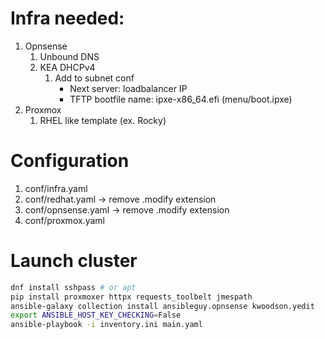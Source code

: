 # Infra needed:
1. Opnsense
    1. Unbound DNS
    2. KEA DHCPv4
        1. Add to subnet conf
            + Next server: loadbalancer IP
            + TFTP bootfile name: ipxe-x86_64.efi (menu/boot.ipxe)
2. Proxmox
    1. RHEL like template (ex. Rocky)

# Configuration
1. conf/infra.yaml
2. conf/redhat.yaml -> remove .modify extension
3. conf/opnsense.yaml -> remove .modify extension
4. conf/proxmox.yaml

# Launch cluster
```bash
dnf install sshpass # or apt
pip install proxmoxer httpx requests_toolbelt jmespath
ansible-galaxy collection install ansibleguy.opnsense kwoodson.yedit
export ANSIBLE_HOST_KEY_CHECKING=False
ansible-playbook -i inventory.ini main.yaml
```
